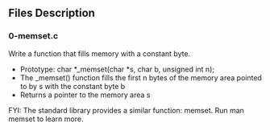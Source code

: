 ## Files Description

### 0-memset.c
Write a function that fills memory with a constant byte.

- Prototype: char *_memset(char *s, char b, unsigned int n);
- The _memset() function fills the first n bytes of the memory area pointed to by s with the constant byte b
- Returns a pointer to the memory area s

FYI: The standard library provides a similar function: memset. Run man memset to learn more.